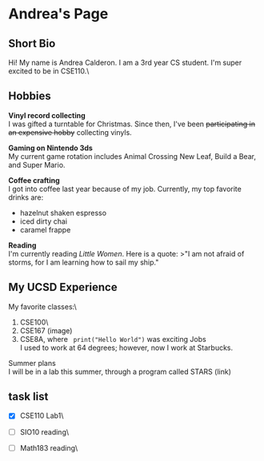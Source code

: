 # Andrea's Page

## Short Bio
Hi! My name is Andrea Calderon. I am a 3rd year CS student. I'm super excited to be in CSE110.\

## Hobbies
**Vinyl record collecting**\
I was gifted a turntable for Christmas. Since then, I've been ~~participating in an expensive hobby~~ collecting vinyls.

**Gaming on Nintendo 3ds**\
My current game rotation includes Animal Crossing New Leaf, Build a Bear, and Super Mario.

**Coffee crafting**\
I got into coffee last year because of my job. Currently, my top favorite drinks are:
- hazelnut shaken espresso
- iced dirty chai
- caramel frappe

**Reading**\
I'm currently reading _Little Women_. Here is a quote: >"I am not afraid of storms, for I am learning how to sail my ship."

## My UCSD Experience 

My favorite classes:\
1. CSE100\
2. CSE167 (image)
3. CSE8A, where ``` print("Hello World")``` was exciting
Jobs\
I used to work at 64 degrees; however, now I work at Starbucks.

Summer plans\
I will be in a lab this summer, through a program called STARS (link)

## task list
-[x] CSE110 Lab1\
-[ ] SIO10 reading\
-[ ] Math183 reading\

